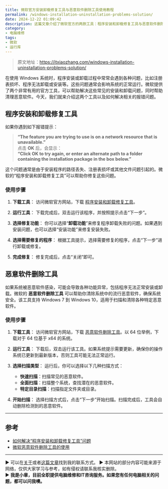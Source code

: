 ```yaml
---
title: 微软官方安装卸载修复工具与恶意软件删除工具使用教程
permalink: /windows-installation-uninstallation-problems-solution/
date: 2024-12-22 01:09:42
description: 这篇文章介绍了微软官方的两款工具：程序安装和卸载修复工具与恶意软件删除工具，帮助用户解决程序无法安装或卸载的问题，并清理系统中的恶意软件。
category:
- 电脑维修
tags:
- 微软
- 运行库
---
```


> 原文地址：<https://itxiaozhang.com/windows-installation-uninstallation-problems-solution/>  

在使用 Windows 系统时，程序安装或卸载过程中常常会遇到各种问题，比如注册表损坏、程序无法卸载或安装等。这些问题通常会影响系统的正常运行。微软提供了两个非常有用的官方工具，可以帮助解决这些常见的安装和卸载问题，同时帮助清理恶意软件。今天，我们就来介绍这两个工具以及如何解决相关的报错问题。

## **程序安装和卸载修复工具**

如果你遇到如下报错提示：
> **“The feature you are trying to use is on a network resource that is unavailable.”**  
> 点击 **OK** 后，会显示：  
> **“Click OK to try again, or enter an alternate path to a folder containing the installation package in the box below.”**

这个问题通常是由于安装程序的路径丢失、注册表损坏或其他文件问题引起的。微软的“程序安装和卸载修复工具”可以帮助你修复这些问题。

### 使用步骤

1. **下载工具**：
   访问微软官方网站，下载 [程序安装和卸载修复工具](https://support.microsoft.com/zh-cn/windows/%E4%BF%AE%E5%A4%8D%E9%98%BB%E6%AD%A2%E7%A8%8B%E5%BA%8F%E5%AE%89%E8%A3%85%E6%88%96%E5%88%A0%E9%99%A4%E7%9A%84%E9%97%AE%E9%A2%98-cca7d1b6-65a9-3d98-426b-e9f927e1eb4d)。

2. **运行工具**：
   下载完成后，双击运行该程序，并按照提示点击“下一步”。

3. **选择修复功能**：
   你可以选择“**卸载功能**”来修复程序卸载失败的问题。如果遇到安装问题，也可以选择“安装功能”来修复安装失败。

4. **选择需要修复的程序**：
   根据工具提示，选择需要修复的程序，点击“下一步”进行卸载或修复。

5. **完成修复**：
   修复完成后，点击“关闭”即可。

## **恶意软件删除工具**

如果系统被恶意软件感染，可能会导致各种功能异常，包括程序无法正常安装或卸载。微软的 **恶意软件删除工具** 可以帮助你清除系统中的流行恶意软件，确保系统安全。该工具支持 Windows 7 到 Windows 10，适用于扫描和清除各种特定恶意软件。

### 使用步骤

1. **下载工具**：
   访问微软官方网站，下载 [恶意软件删除工具](https://support.microsoft.com/zh-cn/help/890830/remove-specific-prevalent-malware-with-windows-malicious-software-removal-tool)。以 64 位举例，下载对于 64 位基于 x64 的系统。

2. **运行工具**：
   下载后，双击运行该工具。如果系统提示需要更新，确保你的操作系统已更新到最新版本，否则工具可能无法正常运行。

3. **选择扫描类型**：
   运行后，你可以选择以下几种扫描方式：
   - **快速扫描**：扫描常见的恶意软件。
   - **全面扫描**：扫描整个系统，查找潜在的恶意软件。
   - **特定目录扫描**：扫描指定文件夹或目录。

4. **开始扫描**：
   选择扫描方式后，点击“下一步”开始扫描。扫描完成后，工具会自动删除检测到的恶意软件。

---

## 参考

- [如何解决“程序安装和卸载修复工具”问题](https://blog.csdn.net/qq_45029834/article/details/129158937)
- [微软恶意软件删除工具的使用](https://zhuanlan.zhihu.com/p/93056001)

---
▶ 可以在[关于](https://itxiaozhang.com/about/)或者[这篇文章](https://itxiaozhang.com/about-computer-repair-services-with-me/)找到我的联系方式。
▶ 本网站的部分内容可能来源于网络，仅供大家学习与参考，如有侵权请联系我核实删除。  
▶ **我是小章，目前全职提供电脑维修和IT咨询服务。如果您有任何电脑相关的问题，都可以问我噢。**  
